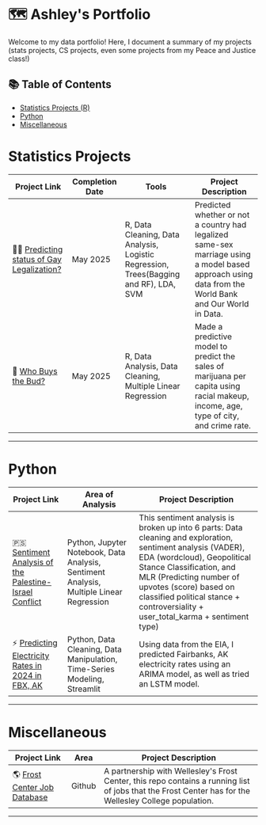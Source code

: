 # 🗺 Ashley's Portfolio

Welcome to my data portfolio! Here, I document a summary of my projects (stats projects, CS projects, even some projects from my Peace and Justice class!)

## 📚 Table of Contents
- [Statistics Projects (R)](#stats-projects)
- [Python](#python)
- [Miscellaneous](#misc)

# Statistics Projects

| Project Link | Completion Date | Tools | Project Description | 
|---|---|---|---|
| 🏳️‍🌈 [Predicting status of Gay Legalization?](https://github.com/ay108/Predicting_Same_Sex_Marriage/tree/main) | May 2025 |R, Data Cleaning, Data Analysis, Logistic Regression, Trees(Bagging and RF), LDA, SVM | Predicted whether or not a country had legalized same-sex marriage using a model based approach using data from the World Bank and Our World in Data. |
| 🍃 [Who Buys the Bud?](https://github.com/ay108/WhoBuysTheBud) | May 2025 | R, Data Analysis, Data Cleaning, Multiple Linear Regression  | Made a predictive model to predict the sales of marijuana per capita using racial makeup, income, age, type of city, and crime rate. |

*** 

# Python

| Project Link | Area of Analysis | Project Description | 
|---|---|---|
| 🇵🇸 [Sentiment Analysis of the Palestine-Israel Conflict](https://github.com/ay108/Sentiment_Analysis_Israel_Palestine/tree/main) | Python, Jupyter Notebook, Data Analysis, Sentiment Analysis, Multiple Linear Regression | This sentiment analysis is broken up into 6 parts: Data cleaning and exploration, sentiment analysis (VADER), EDA (wordcloud), Geopolitical Stance Classification, and MLR (Predicting number of upvotes (score) based on classified political stance + controversiality + user_total_karma + sentiment type) | 
| ⚡️ [Predicting Electricity Rates in 2024 in FBX, AK](https://github.com/ay108/scenarioSimulation) | Python, Data Cleaning, Data Manipulation, Time-Series Modeling, Streamlit | Using data from the EIA, I predicted Fairbanks, AK electricity rates using an ARIMA model, as well as tried an LSTM model. |  

***

# Miscellaneous

| Project Link | Area | Project Description |
|---|---|---|
| 🌎 [Frost Center Job Database](https://github.com/ay108/Frost-Center-Job-Database) | Github | A partnership with Wellesley's Frost Center, this repo contains a running list of jobs that the Frost Center has for the Wellesley College population.  | 

***
